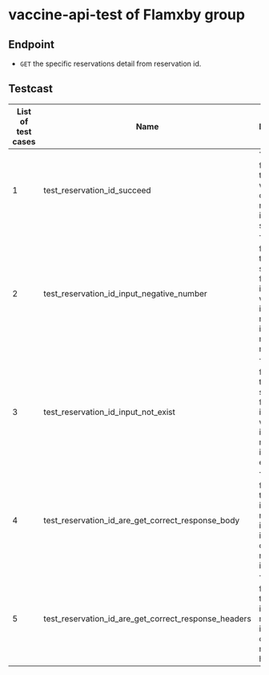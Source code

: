 # vaccine-api-test of Flamxby group

## Endpoint
- `GET` the specific reservations detail from reservation id.

## Testcast
| List of test cases | Name                                                 | Description                                                                                                  | Result |
|--------------------|------------------------------------------------------|--------------------------------------------------------------------------------------------------------------|--------|
| 1                  | test_reservation_id_succeed                          | This function test that the website can `GET` reservation id to succeed.                                       | pass   |
| 2                  | test_reservation_id_input_negative_number            | This function test that it should not find information when the input a reservation id is a negative number. | pass   |
| 3                  | test_reservation_id_input_not_exist                  | This function test that it should not find information when the input reservation id does not exist.         | pass   |
| 4                  | test_reservation_id_are_get_correct_response_body    | This function test that the input reservation id and get information on that reservation id.                 | pass   |
| 5                  | test_reservation_id_are_get_correct_response_headers | This function test that the input reservation id and get correct response headers.                           | pass   |
